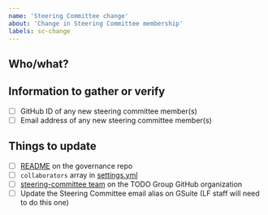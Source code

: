 ```yaml
---
name: 'Steering Committee change'
about: 'Change in Steering Committee membership'
labels: sc-change
---
```


## Who/what?

<!-- Who has joined or left the steering committee? -->

## Information to gather or verify

- [ ] GitHub ID of any new steering committee member(s)
- [ ] Email address of any new steering committee member(s)

## Things to update

- [ ] [README](https://github.com/todogroup/governance/blob/master/README.md) on the governance repo
- [ ] `collaborators` array in [settings.yml](https://github.com/todogroup/governance/blob/master/.github/settings.yml)
- [ ] [steering-committee team](https://github.com/orgs/todogroup/teams/steering-committee) on the TODO Group GitHub organization
- [ ] Update the Steering Committee email alias on GSuite (LF staff will need to do this one)
